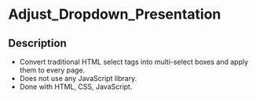 # Adjust_Dropdown_Presentation

## Description

- Convert traditional HTML select tags into multi-select boxes and apply them to every page.
- Does not use any JavaScript library.
- Done with HTML, CSS, JavaScript.
